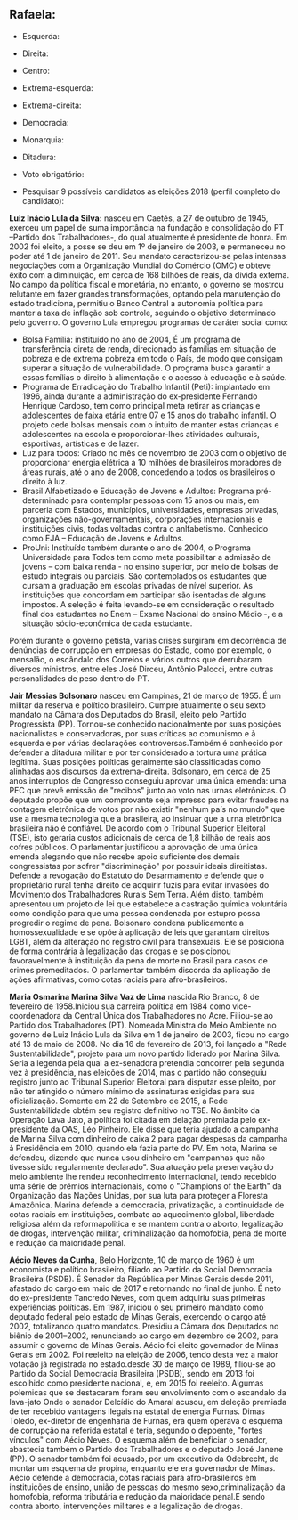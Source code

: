 ﻿## **Rafaela**:

* Esquerda: 

* Direita: 

* Centro:

* Extrema-esquerda:

* Extrema-direita:

* Democracia:

* Monarquia:

* Ditadura:

* Voto obrigatório:

* Pesquisar 9 possíveis candidatos as eleições 2018 (perfil completo do candidato):

**Luiz Inácio Lula da Silva:** nasceu em Caetés, a 27 de outubro de 1945, exerceu um papel de suma importância na fundação e consolidação do PT –Partido dos Trabalhadores-, do qual atualmente é presidente de honra. Em 2002 foi eleito, a posse se deu em 1º de janeiro de 2003, e permaneceu no poder até 1 de janeiro de 2011. Seu mandato caracterizou-se pelas intensas negociações com a Organização Mundial do Comércio (OMC) e obteve êxito com a diminuição, em cerca de 168 bilhões de reais, da dívida externa.
No campo da política fiscal e monetária, no entanto, o governo se mostrou relutante em fazer grandes transformações, optando pela manutenção do estado tradiciona, permitiu o Banco Central a autonomia política para manter a taxa de inflação sob controle, seguindo o objetivo determinado pelo governo.
O governo Lula empregou programas de caráter social como:

- Bolsa Família: instituído no ano de 2004, É um programa de transferência direta de renda, direcionado às famílias em situação de pobreza e de extrema pobreza em todo o País, de modo que consigam superar a situação de vulnerabilidade. O programa busca garantir a essas famílias o direito à alimentação e o acesso à educação e à saúde. 
- Programa de Erradicação do Trabalho Infantil (Peti): implantado em 1996, ainda durante a administração do ex-presidente Fernando Henrique Cardoso, tem como principal meta retirar as crianças e adolescentes de faixa etária entre 07 e 15 anos do trabalho infantil. O projeto cede bolsas mensais com o intuito de manter estas crianças e adolescentes na escola e proporcionar-lhes atividades culturais, esportivas, artísticas e de lazer.
- Luz para todos: Criado no mês de novembro de 2003 com o objetivo de proporcionar energia elétrica a 10 milhões de brasileiros moradores de áreas rurais, até o ano de 2008, concedendo a todos os brasileiros o direito à luz.
- Brasil Alfabetizado e Educação de Jovens e Adultos: Programa pré-determinado para contemplar pessoas com 15 anos ou mais, em parceria com Estados, municípios, universidades, empresas privadas, organizações não-governamentais, corporações internacionais e instituições civis, todas voltadas contra o anlfabetismo. Conhecido como EJA – Educação de Jovens e Adultos.
- ProUni: Instituído também durante o ano de 2004, o Programa Universidade para Todos tem como meta possibilitar a admissão de jovens – com baixa renda - no ensino superior, por meio de bolsas de estudo integrais ou parciais. São contemplados os estudantes que cursam a graduação em escolas privadas de nível superior. As instituições que concordam em participar são isentadas de alguns impostos. A seleção é feita levando-se em consideração o resultado final dos estudantes no Enem – Exame Nacional do ensino Médio -, e a situação sócio-econômica de cada estudante.

Porém durante o governo petista, várias crises surgiram em decorrência de denúncias de corrupção em empresas do Estado, como por exemplo, o mensalão, o escândalo dos Correios e vários outros que derrubaram diversos ministros, entre eles José Dirceu, Antônio Palocci, entre outras personalidades de peso dentro do PT.


**Jair Messias Bolsonaro** nasceu em Campinas, 21 de março de 1955. É um militar da reserva e político brasileiro. Cumpre atualmente o seu sexto mandato na Câmara dos Deputados do Brasil, eleito pelo Partido Progressista (PP). Tornou-se conhecido nacionalmente por suas posições nacionalistas e conservadoras, por suas críticas ao comunismo e à esquerda e por várias declarações controversas.Também é conhecido por defender a ditadura militar e por ter considerado a tortura uma prática legítima. Suas posições políticas geralmente são classificadas como alinhadas aos discursos da extrema-direita.
Bolsonaro, em cerca de 25 anos interruptos de Congresso conseguiu aprovar uma única emenda: uma PEC que prevê emissão de "recibos" junto ao voto nas urnas eletrônicas. O deputado propõe que um comprovante seja impresso para evitar fraudes na contagem eletrônica de votos por não existir "nenhum país no mundo" que use a mesma tecnologia que a brasileira, ao insinuar que a urna eletrônica brasileira não é confiável. De acordo com o Tribunal Superior Eleitoral (TSE), isto geraria custos adicionais de cerca de 1,8 bilhão de reais aos cofres públicos.
O parlamentar justificou a aprovação de uma única emenda alegando que não recebe apoio suficiente dos demais congressistas por sofrer "discriminação" por possuir ideais direitistas.
Defende a revogação do Estatuto do Desarmamento e defende que o proprietário rural tenha direito de adquirir fuzis para evitar invasões do Movimento dos Trabalhadores Rurais Sem Terra. Além disto, também apresentou um projeto de lei que estabelece a castração química voluntária como condição para que uma pessoa condenada por estupro possa progredir o regime de pena.
Bolsonaro condena publicamente a homossexualidade e se opõe à aplicação de leis que garantam direitos LGBT, além da alteração no registro civil para transexuais.
Ele se posiciona de forma contrária à legalização das drogas e se posicionou favoravelmente à instituição da pena de morte no Brasil para casos de crimes premeditados.
O parlamentar também discorda da aplicação de ações afirmativas, como cotas raciais para afro-brasileiros. 


**Maria Osmarina Marina Silva Vaz de Lima** nascida Rio Branco, 8 de fevereiro de 1958.Iniciou sua carreira política em 1984 como vice-coordenadora da Central Única dos Trabalhadores no Acre. Filiou-se ao Partido dos Trabalhadores (PT). Nomeada Ministra do Meio Ambiente no governo de Luiz Inácio Lula da Silva em 1 de janeiro de 2003, ficou no cargo até 13 de maio de 2008.
No dia 16 de fevereiro de 2013, foi lançado a "Rede Sustentabilidade", projeto para um novo partido liderado por Marina Silva. Seria a legenda pela qual a ex-senadora pretendia concorrer pela segunda vez à presidência, nas eleições de 2014, mas o partido não conseguiu registro junto ao Tribunal Superior Eleitoral para disputar esse pleito, por não ter atingido o número mínimo de assinaturas exigidas para sua oficialização.
Somente em 22 de Setembro de 2015, a Rede Sustentabilidade obtém seu registro definitivo no TSE.
No âmbito da Operação Lava Jato, a política foi citada em delação premiada pelo ex-presidente da OAS, Léo Pinheiro. Ele disse que teria ajudado a campanha de Marina Silva com dinheiro de caixa 2 para pagar despesas da campanha à Presidência em 2010, quando ela fazia parte do PV. Em nota, Marina se defendeu, dizendo que nunca usou dinheiro em "campanhas que não tivesse sido regularmente declarado".
Sua atuação pela preservação do meio ambiente lhe rendeu reconhecimento internacional, tendo recebido uma série de prêmios internacionais, como o "Champions of the Earth" da Organização das Nações Unidas, por sua luta para proteger a Floresta Amazônica.
Marina defende a democracia, privatização, a continuidade de cotas raciais em instituições, combate ao aquecimento global, liberdade religiosa além da reformapolitica e se mantem contra o aborto, legalização de drogas, intervenção militar, criminalização da homofobia, pena de morte e redução da maioridade penal. 

**Aécio Neves da Cunha**, Belo Horizonte, 10 de março de 1960 é um economista e político brasileiro, filiado ao Partido da Social Democracia Brasileira (PSDB). É Senador da República por Minas Gerais desde 2011, afastado do cargo em maio de 2017 e retornando no final de junho.
É neto do ex-presidente Tancredo Neves, com quem adquiriu suas primeiras experiências políticas. Em 1987, iniciou o seu primeiro mandato como deputado federal pelo estado de Minas Gerais, exercendo o cargo até 2002, totalizando quatro mandatos. Presidiu a Câmara dos Deputados no biênio de 2001–2002, renunciando ao cargo em dezembro de 2002, para assumir o governo de Minas Gerais.
Aécio foi eleito governador de Minas Gerais em 2002. Foi reeleito na eleição de 2006, tendo desta vez a maior votação já registrada no estado.desde 30 de março de 1989, filiou-se ao Partido da Social Democracia Brasileira (PSDB), sendo em 2013 foi escolhido como presidente nacional, e, em 2015 foi reeleito.
Algumas polemicas que se destacaram foram seu envolvimento com o escandalo da lava-jato Onde o  senador Delcídio do Amaral acusou, em deleção premiada de ter recebido vantagens ilegais na estatal de energia Furnas. Dimas Toledo, ex-diretor de engenharia de Furnas, era quem operava o esquema de corrupção na referida estatal e teria, segundo o depoente, "fortes vínculos" com Aécio Neves. O esquema além de beneficiar o senador, abastecia também o Partido dos Trabalhadores e o deputado José Janene (PP). O senador também foi acusado, por um executivo da Odebrecht, de montar um esquema de propina, enquanto ele era governador de Minas.
Aécio defende a democracia, cotas raciais para afro-brasileiros em instituições de ensino, união de pessoas do mesmo sexo,criminalização da homofobia, reforma tributária e redução da maioridade penal.E sendo contra aborto, intervenções militares e a legalização de drogas.